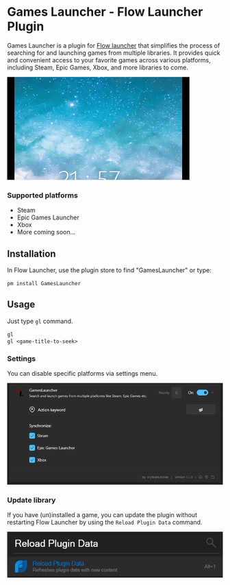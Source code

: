 Games Launcher - Flow Launcher Plugin 
==================
Games Launcher is a plugin for [Flow launcher](https://github.com/Flow-Launcher/Flow.Launcher) that simplifies the process of searching for and launching games from multiple libraries. It provides quick and convenient access to your favorite games across various platforms, including Steam, Epic Games, Xbox, and more libraries to come.

![Capture](docs/capture.gif)


### Supported platforms
* Steam
* Epic Games Launcher
* Xbox
* More coming soon...

## Installation
In Flow Launcher, use the plugin store to find "GamesLauncher" or type:

    pm install GamesLauncher

## Usage
Just type `gl` command.

    gl
    gl <game-title-to-seek>

### Settings
You can disable specific platforms via settings menu.

![Setting](docs/settings.png)

### Update library
If you have (un)installed a game, you can update the plugin without restarting Flow Launcher by using the `Reload Plugin Data` command.

![Reload](docs/reload.png)
